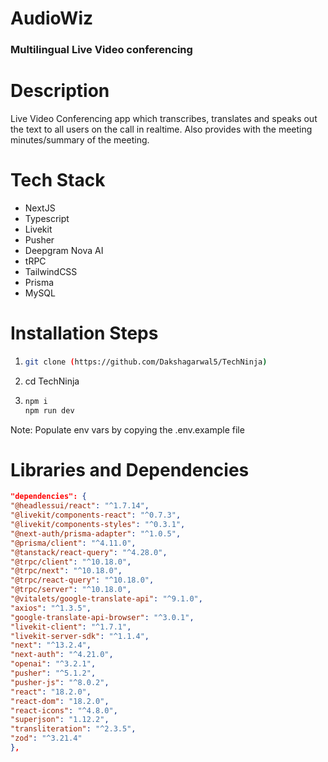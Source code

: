 # AudioWiz

### Multilingual Live Video conferencing

# Description

Live Video Conferencing app which transcribes, translates and speaks out the text to all users on the call in realtime. Also provides with the meeting minutes/summary of the meeting.

# Tech Stack

- NextJS
- Typescript
- Livekit
- Pusher
- Deepgram Nova AI
- tRPC
- TailwindCSS
- Prisma
- MySQL

# Installation Steps

1. ```bash
   git clone (https://github.com/Dakshagarwal5/TechNinja)
   ```

2. cd TechNinja

3. ```bash
   npm i
   npm run dev
   ```

Note: Populate env vars by copying the .env.example file

# Libraries and Dependencies

```json
"dependencies": {
"@headlessui/react": "^1.7.14",
"@livekit/components-react": "^0.7.3",
"@livekit/components-styles": "^0.3.1",
"@next-auth/prisma-adapter": "^1.0.5",
"@prisma/client": "^4.11.0",
"@tanstack/react-query": "^4.28.0",
"@trpc/client": "^10.18.0",
"@trpc/next": "^10.18.0",
"@trpc/react-query": "^10.18.0",
"@trpc/server": "^10.18.0",
"@vitalets/google-translate-api": "^9.1.0",
"axios": "^1.3.5",
"google-translate-api-browser": "^3.0.1",
"livekit-client": "^1.7.1",
"livekit-server-sdk": "^1.1.4",
"next": "^13.2.4",
"next-auth": "^4.21.0",
"openai": "^3.2.1",
"pusher": "^5.1.2",
"pusher-js": "^8.0.2",
"react": "18.2.0",
"react-dom": "18.2.0",
"react-icons": "^4.8.0",
"superjson": "1.12.2",
"transliteration": "^2.3.5",
"zod": "^3.21.4"
},
```

